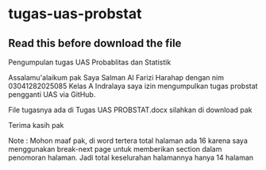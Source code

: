 # tugas-uas-probstat
## Read this before download the file
Pengumpulan tugas UAS Probablitas dan Statistik

Assalamu'alaikum pak Saya Salman Al Farizi Harahap dengan nim 03041282025085 Kelas A Indralaya saya izin mengumpulkan tugas probstat pengganti UAS via GitHub.

File tugasnya ada di Tugas UAS PROBSTAT.docx silahkan di download pak

Terima kasih pak

Note : Mohon maaf pak, di word tertera total halaman ada 16 karena saya menggunakan break-next page untuk memberikan section dalam penomoran halaman. Jadi total keselurahan halamannya hanya 14 halaman 
